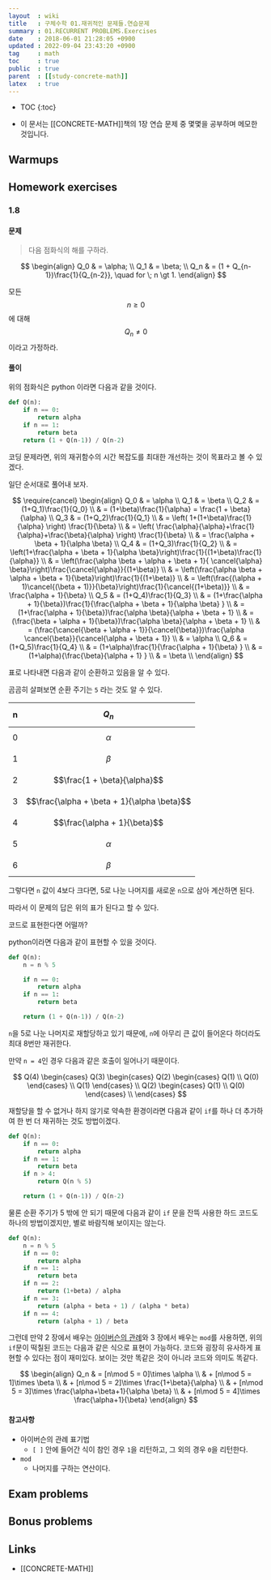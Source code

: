 ```yaml
---
layout  : wiki
title   : 구체수학 01.재귀적인 문제들.연습문제
summary : 01.RECURRENT PROBLEMS.Exercises
date    : 2018-06-01 21:28:05 +0900
updated : 2022-09-04 23:43:20 +0900
tag     : math
toc     : true
public  : true
parent  : [[study-concrete-math]]
latex   : true
---
```

* TOC
{:toc}

* 이 문서는 [[CONCRETE-MATH]]책의 1장 연습 문제 중 몇몇을 공부하며 메모한 것입니다.

## Warmups

## Homework exercises

### 1.8

#### 문제

> 다음 점화식의 해를 구하라.
>
$$
\begin{align}
Q_0 & = \alpha; \\
Q_1 & = \beta; \\
Q_n & = (1 + Q_{n-1})\frac{1}{Q_{n-2}}, \quad for \; n \gt 1.
\end{align}
$$
>
모든 $$n \ge 0$$에 대해 $$Q_n \ne 0$$이라고 가정하라.

#### 풀이

위의 점화식은 python 이라면 다음과 같을 것이다.

```python
def Q(n):
    if n == 0:
        return alpha
    if n == 1:
        return beta
    return (1 + Q(n-1)) / Q(n-2)
```

코딩 문제라면, 위의 재귀함수의 시간 복잡도를 최대한 개선하는 것이 목표라고 볼 수 있겠다.

일단 순서대로 풀어내 보자.

$$
\require{cancel}
\begin{align}
Q_0 & = \alpha \\
Q_1 & = \beta \\
Q_2 & = (1+Q_1)\frac{1}{Q_0} \\
    & = (1+\beta)\frac{1}{\alpha} = \frac{1 + \beta}{\alpha} \\
Q_3 & = (1+Q_2)\frac{1}{Q_1} \\
    & = \left( 1+(1+\beta)\frac{1}{\alpha} \right) \frac{1}{\beta} \\
    & = \left( \frac{\alpha}{\alpha}+\frac{1}{\alpha}+\frac{\beta}{\alpha} \right) \frac{1}{\beta} \\
    & = \frac{\alpha + \beta + 1}{\alpha \beta} \\
Q_4 & = (1+Q_3)\frac{1}{Q_2} \\
    & = \left(1+\frac{\alpha + \beta + 1}{\alpha \beta}\right)\frac{1}{(1+\beta)\frac{1}{\alpha}} \\
    & = \left(\frac{\alpha \beta + \alpha + \beta + 1}{ \cancel{\alpha} \beta}\right)\frac{\cancel{\alpha}}{(1+\beta)} \\
    & = \left(\frac{\alpha \beta + \alpha + \beta + 1}{\beta}\right)\frac{1}{(1+\beta)} \\
    & = \left(\frac{(\alpha + 1)\cancel{(\beta + 1)}}{\beta}\right)\frac{1}{\cancel{(1+\beta)}} \\
    & = \frac{\alpha + 1}{\beta} \\
Q_5 & = (1+Q_4)\frac{1}{Q_3} \\
    & = (1+\frac{\alpha + 1}{\beta})\frac{1}{\frac{\alpha + \beta + 1}{\alpha \beta} } \\
    & = (1+\frac{\alpha + 1}{\beta})\frac{\alpha \beta}{\alpha + \beta + 1} \\
    & = (\frac{\beta + \alpha + 1}{\beta})\frac{\alpha \beta}{\alpha + \beta + 1} \\
    & = (\frac{\cancel{\beta + \alpha + 1}}{\cancel{\beta}})\frac{\alpha \cancel{\beta}}{\cancel{\alpha + \beta + 1}} \\
    & = \alpha \\
Q_6 & = (1+Q_5)\frac{1}{Q_4} \\
    & = (1+\alpha)\frac{1}{\frac{\alpha + 1}{\beta} } \\
    & = (1+\alpha){\frac{\beta}{\alpha + 1} } \\
    & = \beta \\
\end{align}
$$

표로 나타내면 다음과 같이 순환하고 있음을 알 수 있다.

곰곰히 살펴보면 순환 주기는 `5` 라는 것도 알 수 있다.

| n | $$Q_n$$                                     |
|---|---------------------------------------------|
| 0 | $$\alpha$$                                  |
| 1 | $$\beta$$                                   |
| 2 | $$\frac{1 + \beta}{\alpha}$$                |
| 3 | $$\frac{\alpha + \beta + 1}{\alpha \beta}$$ |
| 4 | $$\frac{\alpha + 1}{\beta}$$                |
| 5 | $$\alpha$$                                  |
| 6 | $$\beta$$                                   |

그렇다면 `n` 값이 4보다 크다면, 5로 나눈 나머지를 새로운 `n`으로 삼아 계산하면 된다.

따라서 이 문제의 답은 위의 표가 된다고 할 수 있다.

코드로 표현한다면 어떨까?

python이라면 다음과 같이 표현할 수 있을 것이다. 

```python
def Q(n):
    n = n % 5

    if n == 0:
        return alpha
    if n == 1:
        return beta

    return (1 + Q(n-1)) / Q(n-2)
```

`n`을 5로 나눈 나머지로 재할당하고 있기 때문에, `n`에 아무리 큰 값이 들어온다 하더라도 최대 8번만 재귀한다.

만약 `n = 4`인 경우 다음과 같은 호출이 일어나기 때문이다.

$$
Q(4)
    \begin{cases} 
    Q(3)
        \begin{cases}
        Q(2)
            \begin{cases}
            Q(1) \\ Q(0)
            \end{cases} \\
        Q(1)
        \end{cases} \\
    Q(2)
        \begin{cases}
        Q(1) \\ Q(0)
        \end{cases} \\
    \end{cases}
$$

재할당을 할 수 없거나 하지 않기로 약속한 환경이라면 다음과 같이 `if`를 하나 더 추가하여 한 번 더 재귀하는 것도 방법이겠다.

```python
def Q(n):
    if n == 0:
        return alpha
    if n == 1:
        return beta
    if n > 4:
        return Q(n % 5)

    return (1 + Q(n-1)) / Q(n-2)
```

물론 순환 주기가 5 밖에 안 되기 때문에 다음과 같이 `if` 문을 잔뜩 사용한 하드 코드도 하나의 방법이겠지만, 별로 바람직해 보이지는 않는다.

```python
def Q(n):
    n = n % 5
    if n == 0:
        return alpha
    if n == 1:
        return beta
    if n == 2:
        return (1+beta) / alpha
    if n == 3:
        return (alpha + beta + 1) / (alpha * beta)
    if n == 4:
        return (alpha + 1) / beta
```

그런데 만약 2 장에서 배우는 [아이버슨의 관례](/wiki/c-m-02-Sums-01/#전통과-벗어난-표기법)와 3 장에서 배우는 `mod`를 사용하면, 위의 `if`문이 떡칠된 코드는 다음과 같은 식으로 표현이 가능하다. 코드와 굉장히 유사하게 표현할 수 있다는 점이 재미있다. 보이는 것만 똑같은 것이 아니라 코드와 의미도 똑같다.

$$
\begin{align}
Q_n & = [n\mod 5 = 0]\times \alpha \\
    & + [n\mod 5 = 1]\times \beta \\
    & + [n\mod 5 = 2]\times \frac{1+\beta}{\alpha} \\
    & + [n\mod 5 = 3]\times \frac{\alpha+\beta+1}{\alpha \beta} \\
    & + [n\mod 5 = 4]\times \frac{\alpha+1}{\beta}
\end{align}
$$

#### 참고사항

* 아이버슨의 관례 표기법
    * `[ ]` 안에 들어간 식이 참인 경우 `1`을 리턴하고, 그 외의 경우 `0`을 리턴한다.
* `mod`
    * 나머지를 구하는 연산이다.



## Exam problems

## Bonus problems

## Links

* [[CONCRETE-MATH]]

